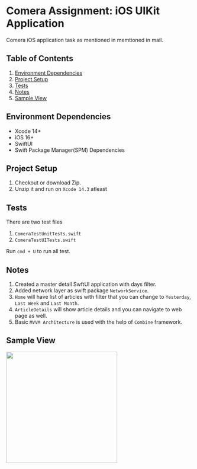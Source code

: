 # Comera Assignment: iOS UIKit Application

Comera iOS application task as mentioned in memtioned in mail.

## Table of Contents

1. [Environment Dependencies](#environment-dependencies)
2. [Project Setup](#project-setup)
3. [Tests](#tests)
4. [Notes](#notes)
5. [Sample View](#sample-view)

## Environment Dependencies

- Xcode 14+
- iOS 16+
- SwiftUI
- Swift Package Manager(SPM) Dependencies

## Project Setup

1. Checkout or download Zip.
2. Unzip it and run on `Xcode 14.3` atleast

## Tests

There are two test files

1. `ComeraTestUnitTests.swift`
2. `ComeraTestUITests.swift`

Run `cmd + U` to run all test.

## Notes

1. Created a master detail SwftUI application with days filter.
2. Added network layer as swift package `NetworkService`.
3. `Home` will have list of articles with filter that you can change to `Yesterday`, `Last Week` and `Last Month`.
4. `ArticleDetails` will show article details and you can navigate to web page as well.
5. Basic `MVVM Architecture` is used with the help of `Combine` framework.

## Sample View

<img src="./Images/sample.gif" width="300"/>
